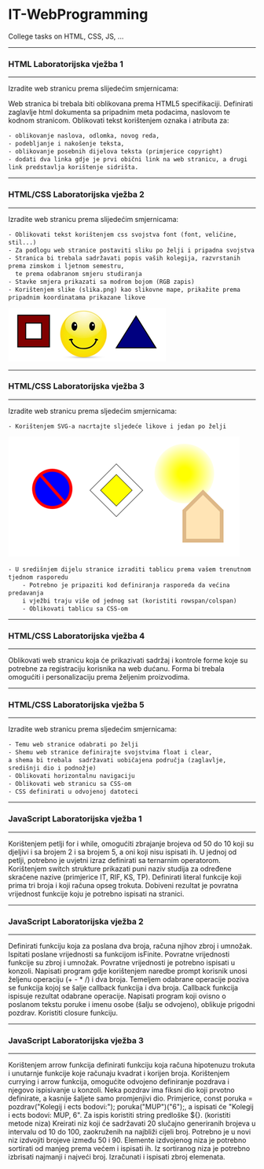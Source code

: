 # IT-WebProgramming
College tasks on HTML, CSS, JS, ...
____________________________
### HTML Laboratorijska vježba 1
____________________________
Izradite web stranicu prema slijedećim smjernicama:

   Web stranica bi trebala biti oblikovana prema HTML5 specifikaciji.
   Definirati zaglavlje html dokumenta sa pripadnim meta podacima, naslovom te kodnom stranicom.
   Oblikovati tekst korištenjem oznaka i atributa za:

    - oblikovanje naslova, odlomka, novog reda,
    - podebljanje i nakošenje teksta,
    - oblikovanje posebnih dijelova teksta (primjerice copyright)
    - dodati dva linka gdje je prvi obični link na web stranicu, a drugi link predstavlja korištenje sidrišta.
____________________________
### HTML/CSS Laboratorijska vježba 2
____________________________
Izradite web stranicu prema slijedećim smjernicama:

    - Oblikovati tekst korištenjem css svojstva font (font, veličine, stil...)
    - Za podlogu web stranice postaviti sliku po želji i pripadna svojstva
    - Stranica bi trebala sadržavati popis vaših kolegija, razvrstanih prema zimskom i ljetnom semestru,
      te prema odabranom smjeru studiranja
    - Stavke smjera prikazati sa modrom bojom (RGB zapis)
    - Korištenjem slike (slika.png) kao slikovne mape, prikažite prema pripadnim koordinatama prikazane likove
![slikovnamapa.png](https://github.com/nikola-zitko/IT-WebProgramming/blob/master/Assets/slikovnamapa.png)
____________________________
### HTML/CSS Laboratorijska vježba 3
____________________________
Izradite web stranicu prema sljedećim smjernicama:

    - Korištenjem SVG-a nacrtajte sljedeće likove i jedan po želji
![SVG.png](https://github.com/nikola-zitko/IT-WebProgramming/blob/master/Assets/SVG.png)

    - U središnjem dijelu stranice izraditi tablicu prema vašem trenutnom tjednom rasporedu
        - Potrebno je pripaziti kod definiranja rasporeda da većina predavanja
        i vježbi traju više od jednog sat (koristiti rowspan/colspan)
        - Oblikovati tablicu sa CSS-om
____________________________
### HTML/CSS Laboratorijska vježba 4
____________________________
Oblikovati web stranicu koja će prikazivati sadržaj i kontrole forme koje su potrebne za registraciju korisnika na web dućanu.
Forma bi trebala omogućiti i personalizaciju prema željenim proizvodima.
____________________________
### HTML/CSS Laboratorijska vježba 5
____________________________
Izradite web stranicu prema sljedećim smjernicama:

    - Temu web stranice odabrati po želji
    - Shemu web stranice definirajte svojstvima float i clear,
    a shema bi trebala  sadržavati uobičajena područja (zaglavlje, središnji dio i podnožje)
    - Oblikovati horizontalnu navigaciju
    - Oblikovati web stranicu sa CSS-om
    - CSS definirati u odvojenoj datoteci
____________________________
### JavaScript Laboratorijska vježba 1
____________________________

Korištenjem petlji for i while, omogućiti zbrajanje brojeva od 50 do 10 koji su djeljivi i sa brojem 2 i sa brojem 5,
a oni koji nisu ispisati ih. U jednoj od petlji, potrebno je uvjetni izraz definirati sa ternarnim operatorom.
Korištenjem switch strukture prikazati puni naziv studija za određene skraćene nazive (primjerice IT, RIF, KS, TP).
Definirati literal funkcije koji prima tri broja i koji računa opseg trokuta.
Dobiveni rezultat je povratna vrijednost funkcije koju je potrebno ispisati na stranici.
____________________________
### JavaScript Laboratorijska vježba 2
____________________________

Definirati funkciju koja za poslana dva broja, računa njihov zbroj i umnožak. Ispitati poslane vrijednosti sa funkcijom isFinite. Povratne vrijednosti funkcije su zbroj i umnožak. Povratne vrijednosti je potrebno ispisati u konzoli.
Napisati program gdje korištenjem naredbe prompt korisnik unosi željenu operaciju (+ - * /) i dva broja. Temeljem odabrane operacije poziva se funkcija kojoj se šalje callback funkcija i dva broja. Callback funkcija ispisuje rezultat odabrane operacije.
Napisati program koji ovisno o poslanom tekstu poruke i imenu osobe (šalju se odvojeno), oblikuje prigodni pozdrav. Koristiti closure funkciju.
____________________________
### JavaScript Laboratorijska vježba 3
____________________________

Korištenjem arrow funkcija definirati funkciju koja računa hipotenuzu trokuta i unutarnje funkcije koje računaju kvadrat i korijen broja.
Korištenjem currying i arrow funkcija, omogućite odvojeno definiranje pozdrava i njegovo ispisivanje u konzoli. Neka pozdrav ima fiksni dio koji prvotno definirate, a kasnije šaljete samo promjenjivi dio. Primjerice, const poruka = pozdrav("Kolegij i ects bodovi:"); poruka("MUP")("6");, a ispisati će "Kolegij i ects bodovi: MUP, 6". Za ispis koristiti string predloške ${}.
(koristiti metode niza) Kreirati niz koji će sadržavati 20 slučajno generiranih brojeva u intervalu od 10 do 100, zaokruženih na najbliži cijeli broj.
    Potrebno je u novi niz izdvojiti brojeve između 50 i 90.
    Elemente izdvojenog niza je potrebno sortirati od manjeg prema većem i ispisati ih.
    Iz sortiranog niza je potrebno izbrisati najmanji i najveći broj.
    Izračunati i ispisati zbroj elemenata.
